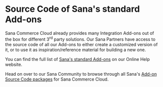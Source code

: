 # Source Code of Sana's standard Add-ons

Sana Commerce Cloud already provides many Integration Add-ons out of the box for different 3<sup>rd</sup> party solutions. Our Sana Partners have access to the source code of all our Add-ons to either create a customized version of it, or to use it as inspiration/reference material for building a new one.

You can find the full list of [Sana's standard Add-ons](https://support.sana-commerce.com/Content/Sana-Apps/Sana-Apps.htm) on our Online Help website.

Head on over to our Sana Community to browse through all Sana's [Add-on Source Code packages](https://community.sana-commerce.com/SanaCommerceCloudForImplementationPartners/Customization/SCC-SDK-add-ons.aspx) for Sana Commerce Cloud.